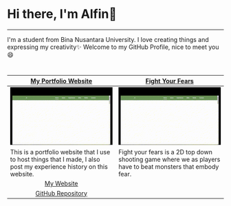 # Hi there, I'm Alfin👋
---
I'm a student from Bina Nusantara University. I love creating things and expressing my creativity✨ Welcome to my GitHub Profile, nice to meet you😄



#
<table width="100%">
 <thead>
   <tr>
     <th width="50%" align="center"><a href="">My Portfolio Website</a></th>
     <th width="50%" align="center"><a href="">Fight Your Fears</a></th>
   </tr>
 </thead>
 <tbody>
   <tr>
     <td><img src="https://github.com/alfinsrf/alfinsrf/blob/main/Media/My%20Website%20GIF.gif"></td>
     <td><img src="https://github.com/alfinsrf/alfinsrf/blob/main/Media/My%20Website%20GIF.gif"></td>
   </tr>
   <tr>
     <td valign="text-top">This is a portfolio website that I use to host things that I made, I also post my experience history on this website.</td>
     <td valign="text-top">Fight your fears is a 2D top down shooting game where we as players have to beat monsters that embody fear.</td>
   </tr>
  <tr>
   <td align="center"><a href="https://alfinsrf.github.io/alfinsportfolio.github.io/">My Website</td>
  </tr>
   <td align="center"><a href="[https://github.com/alfinsrf/alfinsportfolio.github.io](https://github.com/alfinsrf/alfinsportfolio.github.io)">GitHub Repository</td>
  </tr>
 </tbody>

<!--
**alfinsrf/alfinsrf** is a ✨ _special_ ✨ repository because its `README.md` (this file) appears on your GitHub profile.

Here are some ideas to get you started:

- 🔭 I’m currently working on ...
- 🌱 I’m currently learning ...
- 👯 I’m looking to collaborate on ...
- 🤔 I’m looking for help with ...
- 💬 Ask me about ...
- 📫 How to reach me: ...
- 😄 Pronouns: ...
- ⚡ Fun fact: ...
-->
